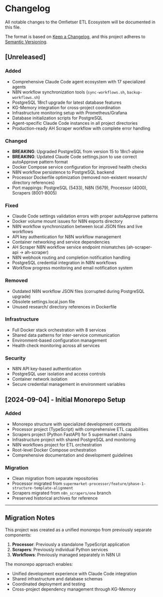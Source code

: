 # Changelog

All notable changes to the Omfietser ETL Ecosystem will be documented in this file.

The format is based on [Keep a Changelog](https://keepachangelog.com/en/1.0.0/),
and this project adheres to [Semantic Versioning](https://semver.org/spec/v2.0.0.html).

## [Unreleased]

### Added
- Comprehensive Claude Code agent ecosystem with 17 specialized agents
- N8N workflow synchronization tools (`sync-workflows.sh`, `backup-workflows.sh`)
- PostgreSQL 18rc1 upgrade for latest database features
- KG-Memory integration for cross-project coordination
- Infrastructure monitoring setup with Prometheus/Grafana
- Database initialization scripts for PostgreSQL
- Agent-specific Claude Code instances in all project directories
- Production-ready AH Scraper workflow with complete error handling

### Changed
- **BREAKING**: Upgraded PostgreSQL from version 15 to 18rc1-alpine
- **BREAKING**: Updated Claude Code settings.json to use correct autoApprove pattern format
- Docker Compose service configuration for improved health checks
- N8N workflow persistence to PostgreSQL backend
- Processor Dockerfile optimization (removed non-existent research/ directory references)
- Port mappings: PostgreSQL (5433), N8N (5679), Processor (4000), Scrapers (8001-8005)

### Fixed
- Claude Code settings validation errors with proper autoApprove patterns
- Docker volume mount issues for N8N exports directory
- N8N workflow synchronization between local JSON files and live workflows
- API key authentication for N8N workflow management
- Container networking and service dependencies
- AH Scraper N8N workflow service endpoint mismatches (ah-scraper-api → ah-scraper)
- N8N webhook routing and completion notification handling
- PostgreSQL credential integration in N8N workflows
- Workflow progress monitoring and email notification system

### Removed
- Outdated N8N workflow JSON files (corrupted during PostgreSQL upgrade)
- Obsolete settings.local.json file
- Unused research/ directory references in Dockerfile

### Infrastructure
- Full Docker stack orchestration with 8 services
- Shared data patterns for inter-service communication
- Environment-based configuration management
- Health check monitoring across all services

### Security
- N8N API key-based authentication
- PostgreSQL user isolation and access controls
- Container network isolation
- Secure credential management in environment variables

## [2024-09-04] - Initial Monorepo Setup

### Added
- Monorepo structure with specialized development contexts
- Processor project (TypeScript) with comprehensive ETL capabilities
- Scrapers project (Python FastAPI) for 5 supermarket chains
- Infrastructure project with shared PostgreSQL and monitoring
- N8N workflows project for ETL orchestration
- Root-level Docker Compose orchestration
- Comprehensive documentation and development guidelines

### Migration
- Clean migration from separate repositories
- Processor migrated from `supermarket-processor/feature/phase-1-structure-template-alignment`
- Scrapers migrated from `n8n_scrapers/one` branch
- Preserved historical archives for reference

---

## Migration Notes

This project was created as a unified monorepo from previously separate components:

1. **Processor**: Previously a standalone TypeScript application
2. **Scrapers**: Previously individual Python services
3. **Workflows**: Previously managed separately in N8N UI

The monorepo approach enables:
- Unified development experience with Claude Code integration
- Shared infrastructure and database schemas
- Coordinated deployment and testing
- Cross-project dependency management through KG-Memory